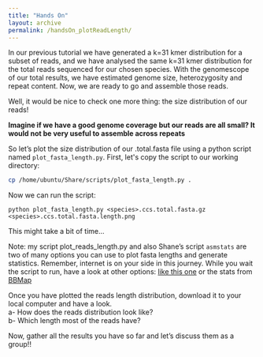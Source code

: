 ```yaml
---
title: "Hands On"
layout: archive
permalink: /handsOn_plotReadLength/
---  
```


In our previous tutorial we have generated a k=31 kmer distribution for a subset of reads, and we have analysed the same k=31 kmer distribution for the total reads sequenced for our chosen species. With the genomescope of our total results, we have estimated genome size, heterozygosity and repeat content. Now, we are ready to go and assemble those reads. 

Well, it would be nice to check one more thing: the size distribution of our reads!

**Imagine if we have a good genome coverage but our reads are all small? It would not be very useful to assemble across repeats**

So let’s plot the size distribution of our <species>.total.fasta file using a python script named `plot_fasta_length.py`. First, let's copy the script to our working directory:  
  
```bash  
cp /home/ubuntu/Share/scripts/plot_fasta_length.py .
```

Now we can run the script:

```console  
python plot_fasta_length.py <species>.ccs.total.fasta.gz <species>.ccs.total.fasta.length.png
```
This might take a bit of time…

Note: my script plot_reads_length.py and also Shane’s script `asmstats` are two of many options you can use to plot fasta lengths and generate statistics. Remember, internet is on your side in this journey. While you wait the script to run, have a look at other options: [like this one](https://bioinformatics.stackexchange.com/questions/45/read-length-distribution-from-fasta-file) or the stats from [BBMap](https://github.com/BioInfoTools/BBMap)

Once you have plotted the reads length distribution, download it to your local computer and have a look.  
a- How does the reads distribution look like?  
b- Which length most of the reads have?  

Now, gather all the results you have so far and let’s discuss them as a group!!
